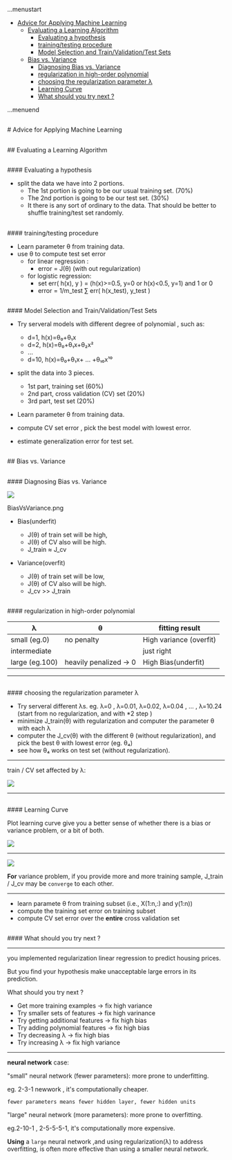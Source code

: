 ...menustart

 - [Advice for Applying Machine Learning](#68d3cfbbc89d95b35d0d45b599f6cf74)
   - [Evaluating a Learning Algorithm](#3ec179b6c0e3e96ee6b0629d4c3b92ac)
     - [Evaluating a hypothesis](#b9af6d27e0fe127a70b5f0104eb1aeb2)
     - [training/testing procedure](#8a9c44e950f9cc7463bb7b9ac3d17180)
     - [Model Selection and Train/Validation/Test Sets](#2f0617787b3e1c5f3b6b37a52cbd7ed1)
   - [Bias vs. Variance](#a52f9a77971bc5c163e9040d5142a50a)
     - [Diagnosing Bias vs. Variance](#713d2bd98e92803db5e42aa3e39895e1)
     - [regularization in high-order polynomial](#322ae1bc590fce3811ec460541460d63)
     - [choosing the regularization parameter λ](#6ec33b8ff0734363f1d6bf897c1709cb)
     - [Learning Curve](#1d88cab8749545f0c0c6efe16d64c780)
     - [What should you try next ?](#bea09adf1a4b8e8ccb2a6f3cd2d04e84)

...menuend




<h2 id="68d3cfbbc89d95b35d0d45b599f6cf74"></h2>
# Advice for Applying Machine Learning

<h2 id="3ec179b6c0e3e96ee6b0629d4c3b92ac"></h2>
## Evaluating a Learning Algorithm

<h2 id="b9af6d27e0fe127a70b5f0104eb1aeb2"></h2>
#### Evaluating a hypothesis 

 - split the data we have into 2 portions.
    - The 1st portion is going to be our usual training set. (70%)
    - The 2nd portion is going to be our test set. (30%)
    - It there is any sort of ordinary to the data. That should be better to shuffle training/test set randomly.


<h2 id="8a9c44e950f9cc7463bb7b9ac3d17180"></h2>
#### training/testing procedure

 - Learn parameter θ from training data.
 - use θ to compute test set error 
    - for linear regression : 
        - error = J(θ) (with out regularization)
    - for logistic regression:   
        - set  err( h(x), y ) = (h(x)>=0.5, y=0 or h(x)<0.5, y=1) and 1 or 0
        - error = 1/m_test ∑ err( h(x_test), y_test )


<h2 id="2f0617787b3e1c5f3b6b37a52cbd7ed1"></h2>
#### Model Selection and Train/Validation/Test Sets

 - Try serveral models with different degree of polynomial , such as:
    - d=1, h(x)=θ₀+θ₁x
    - d=2, h(x)=θ₀+θ₁x+θ₂x²
    - ...
    - d=10, h(x)=θ₀+θ₁x+ ... +θ₁₀x¹⁰

 - split the data into 3 pieces.
    - 1st part, training set  (60%)
    - 2nd part, cross validation (CV) set  (20%)
    - 3rd part, test set  (20%)

 - Learn parameter θ from training data.
 - compute CV set error , pick the best model with lowest error.
 - estimate generalization error for test set.
    
    
<h2 id="a52f9a77971bc5c163e9040d5142a50a"></h2>
## Bias vs. Variance

<h2 id="713d2bd98e92803db5e42aa3e39895e1"></h2>
#### Diagnosing Bias vs. Variance

![](https://raw.githubusercontent.com/mebusy/notes/master/imgs/BiasVsVariance.png)

BiasVsVariance.png

 - Bias(underfit)
    - J(θ) of train set will be high,
    - J(θ) of CV also will be high.
    - J_train ≈ J_cv
    
 - Variance(overfit)
    - J(θ) of train set will be low,
    - J(θ) of CV also will be high.
    - J_cv >> J_train


<h2 id="322ae1bc590fce3811ec460541460d63"></h2>
#### regularization in high-order polynomial

λ	|		θ	|	fitting result
---|---|---
small (eg.0)	| no penalty  	|	  High variance (overfit)
intermediate 	|			|	just right
large (eg.100) | heavily penalized → 0 | High Bias(underfit)


---

<h2 id="6ec33b8ff0734363f1d6bf897c1709cb"></h2>
#### choosing the regularization parameter λ

 - Try serveral different λs. eg. λ=0 , λ=0.01, λ=0.02, λ=0.04  , ... , λ=10.24 (start from no regularization, and with *2 step )
 - minimize J_train(θ) with regularization and computer the parameter θ with each λ
 - computer the J_cv(θ) with the different θ (without regularization), and pick the best θ with lowest error (eg. θ₄)
 - see how θ₄ works on test set (without regularization).

---

train / CV set affected by λ:

![](https://raw.githubusercontent.com/mebusy/notes/master/imgs/regularization_BiasVsVariance.png)

---

<h2 id="1d88cab8749545f0c0c6efe16d64c780"></h2>
#### Learning Curve

Plot learning curve give you a better sense of whether there is a bias or variance problem, or a bit of both.

![](https://raw.githubusercontent.com/mebusy/notes/master/imgs/LearnCurve_high_bias.png)

---

![](https://raw.githubusercontent.com/mebusy/notes/master/imgs/LearnCurve_high_variance.png)

**For** variance problem, if you provide more and more training sample, J_train / J_cv may be `converge` to each other.

--- 
 - learn paramete θ from training subset (i.e., X(1:n,:) and y(1:n))
 - compute the training set error on training subset
 - compute CV set error over the **entire** cross validation set

<h2 id="bea09adf1a4b8e8ccb2a6f3cd2d04e84"></h2>
#### What should you try next ?

--- 

you implemented regularization linear regression to predict housing prices. 

But you find your hypothesis make unacceptable large errors in its prediction.

What should you try next ?

- Get more training examples  -> fix high variance
- Try smaller sets of features  -> fix high varinance
- Try getting additional features -> fix high bias
- Try adding polynomial features  -> fix high bias
- Try decreasing λ	-> fix high bias
- Try increasing λ	-> fix high variance

---

**neural network** case:

"small" neural network (fewer parameters): more prone to underfitting.

eg. 2-3-1 newwork , it's computationally cheaper.

`fewer parameters means fewer hidden layer, fewer hidden units`

"large" neural network (more parameters): more prone to overfitting.

eg.2-10-1 , 2-5-5-5-1, it's computationally more expensive.

**Using** a `large` neural network ,and using regularization(λ) to address overfitting, is often more effective than using a smaller neural network.


